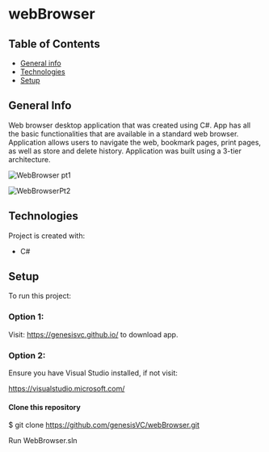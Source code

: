 # webBrowser
## Table of Contents
* [General info](#general-Info)
* [Technologies](#technologies)
* [Setup](#setup)

## General Info
Web browser desktop application that was created using C#. App has all the basic functionalities that are available in a standard web browser. Application allows users to navigate the web, bookmark pages, print pages, as well as store and delete history. Application was built using a 3-tier architecture.

![WebBrowser pt1](https://user-images.githubusercontent.com/68570927/97813785-e7fbd580-1c4e-11eb-9539-e19f9cc7a169.gif)

![WebBrowserPt2](https://user-images.githubusercontent.com/68570927/97813977-01048680-1c4f-11eb-8562-ddb1a770cf70.gif)

## Technologies
Project is created with:
* C#

## Setup
To run this project:
### Option 1:

Visit: https://genesisvc.github.io/ to download app.

### Option 2: 

Ensure you have Visual Studio installed, if not visit:

https://visualstudio.microsoft.com/

#### Clone this repository

$ git clone https://github.com/genesisVC/webBrowser.git

Run WebBrowser.sln
